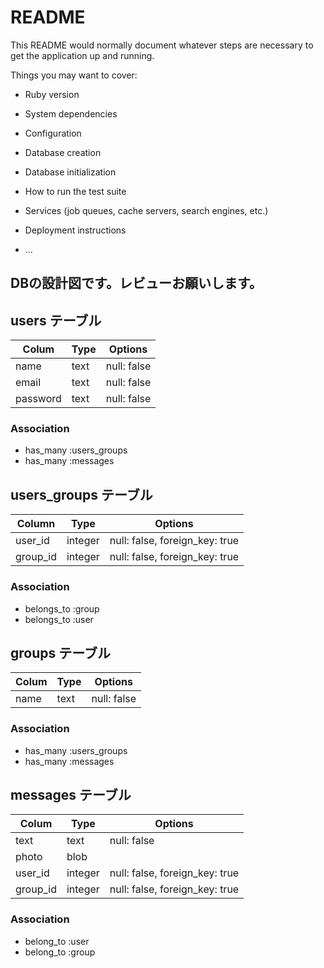 # README

This README would normally document whatever steps are necessary to get the
application up and running.

Things you may want to cover:

* Ruby version

* System dependencies

* Configuration

* Database creation

* Database initialization

* How to run the test suite

* Services (job queues, cache servers, search engines, etc.)

* Deployment instructions

* ...

## DBの設計図です。レビューお願いします。

## users テーブル

|Colum|Type|Options|
|-----|----|-------|
|name|text|null: false|
|email|text|null: false|
|password|text|null: false|

### Association
 - has_many :users_groups
 - has_many :messages

## users_groups テーブル

|Column|Type|Options|
|------|----|-------|
|user_id|integer|null: false, foreign_key: true|
|group_id|integer|null: false, foreign_key: true|

### Association
- belongs_to :group
- belongs_to :user

## groups テーブル

|Colum|Type|Options|
|-----|----|-------|
|name|text|null: false|

### Association
 - has_many :users_groups
 - has_many :messages

## messages テーブル

|Colum|Type|Options|
|-----|----|-------|
|text|text|null: false|
|photo|blob||
|user_id|integer|null: false, foreign_key: true|
|group_id|integer|null: false, foreign_key: true|

### Association
 - belong_to :user
 - belong_to :group

